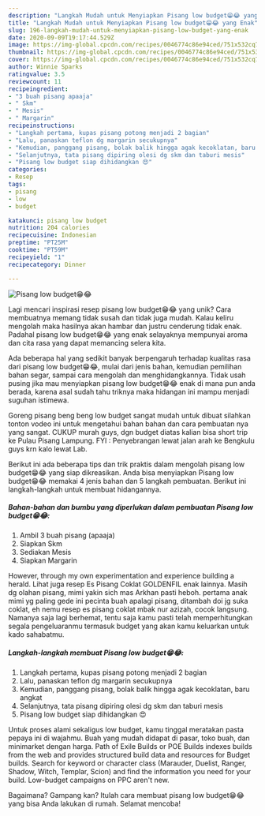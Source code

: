 ```yaml
---
description: "Langkah Mudah untuk Menyiapkan Pisang low budget😁😂 yang Enak"
title: "Langkah Mudah untuk Menyiapkan Pisang low budget😁😂 yang Enak"
slug: 196-langkah-mudah-untuk-menyiapkan-pisang-low-budget-yang-enak
date: 2020-09-09T19:17:44.529Z
image: https://img-global.cpcdn.com/recipes/0046774c86e94ced/751x532cq70/pisang-low-budget😁😂-foto-resep-utama.jpg
thumbnail: https://img-global.cpcdn.com/recipes/0046774c86e94ced/751x532cq70/pisang-low-budget😁😂-foto-resep-utama.jpg
cover: https://img-global.cpcdn.com/recipes/0046774c86e94ced/751x532cq70/pisang-low-budget😁😂-foto-resep-utama.jpg
author: Winnie Sparks
ratingvalue: 3.5
reviewcount: 11
recipeingredient:
- "3 buah pisang apaaja"
- " Skm"
- " Mesis"
- " Margarin"
recipeinstructions:
- "Langkah pertama, kupas pisang potong menjadi 2 bagian"
- "Lalu, panaskan teflon dg margarin secukupnya"
- "Kemudian, panggang pisang, bolak balik hingga agak kecoklatan, baru angkat"
- "Selanjutnya, tata pisang dipiring olesi dg skm dan taburi mesis"
- "Pisang low budget siap dihidangkan 😍"
categories:
- Resep
tags:
- pisang
- low
- budget

katakunci: pisang low budget 
nutrition: 204 calories
recipecuisine: Indonesian
preptime: "PT25M"
cooktime: "PT59M"
recipeyield: "1"
recipecategory: Dinner

---
```



![Pisang low budget😁😂](https://img-global.cpcdn.com/recipes/0046774c86e94ced/751x532cq70/pisang-low-budget😁😂-foto-resep-utama.jpg)

Lagi mencari inspirasi resep pisang low budget😁😂 yang unik? Cara membuatnya memang tidak susah dan tidak juga mudah. Kalau keliru mengolah maka hasilnya akan hambar dan justru cenderung tidak enak. Padahal pisang low budget😁😂 yang enak selayaknya mempunyai aroma dan cita rasa yang dapat memancing selera kita.

Ada beberapa hal yang sedikit banyak berpengaruh terhadap kualitas rasa dari pisang low budget😁😂, mulai dari jenis bahan, kemudian pemilihan bahan segar, sampai cara mengolah dan menghidangkannya. Tidak usah pusing jika mau menyiapkan pisang low budget😁😂 enak di mana pun anda berada, karena asal sudah tahu triknya maka hidangan ini mampu menjadi suguhan istimewa.

Goreng pisang beng beng low budget sangat mudah untuk dibuat silahkan tonton vodeo ini untuk mengetahui bahan bahan dan cara pembuatan nya yang sangat. CUKUP murah guys, dgn budget diatas kalian bisa short trip ke Pulau Pisang Lampung. FYI : Penyebrangan lewat jalan arah ke Bengkulu guys krn kalo lewat Lab.


Berikut ini ada beberapa tips dan trik praktis dalam mengolah pisang low budget😁😂 yang siap dikreasikan. Anda bisa menyiapkan Pisang low budget😁😂 memakai 4 jenis bahan dan 5 langkah pembuatan. Berikut ini langkah-langkah untuk membuat hidangannya.

<!--inarticleads1-->

##### Bahan-bahan dan bumbu yang diperlukan dalam pembuatan Pisang low budget😁😂:

1. Ambil 3 buah pisang (apaaja)
1. Siapkan  Skm
1. Sediakan  Mesis
1. Siapkan  Margarin


However, through my own experimentation and experience building a herald. Lihat juga resep Es Pisang Coklat GOLDENFIL enak lainnya. Masih dg olahan pisang, mimi yakin sich mas Arkhan pasti heboh. pertama anak mimi yg paling gede ini pecinta buah apalagi pisang, ditambah doi jg suka coklat, eh nemu resep es pisang coklat mbak nur azizah, cocok langsung. Namanya saja lagi berhemat, tentu saja kamu pasti telah memperhitungkan segala pengeluaranmu termasuk budget yang akan kamu keluarkan untuk kado sahabatmu. 

<!--inarticleads2-->

##### Langkah-langkah membuat Pisang low budget😁😂:

1. Langkah pertama, kupas pisang potong menjadi 2 bagian
1. Lalu, panaskan teflon dg margarin secukupnya
1. Kemudian, panggang pisang, bolak balik hingga agak kecoklatan, baru angkat
1. Selanjutnya, tata pisang dipiring olesi dg skm dan taburi mesis
1. Pisang low budget siap dihidangkan 😍


Untuk proses alami sekaligus low budget, kamu tinggal meratakan pasta pepaya ini di wajahmu. Buah yang mudah didapat di pasar, toko buah, dan minimarket dengan harga. Path of Exile Builds or POE Builds indexes builds from the web and provides structured build data and resources for Budget builds. Search for keyword or character class (Marauder, Duelist, Ranger, Shadow, Witch, Templar, Scion) and find the information you need for your build. Low-budget campaigns on PPC aren&#39;t new. 

Bagaimana? Gampang kan? Itulah cara membuat pisang low budget😁😂 yang bisa Anda lakukan di rumah. Selamat mencoba!
